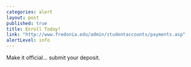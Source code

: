 ```yaml
---
categories: alert
layout: post
published: true
title: Enroll Today!
link: "http://www.fredonia.edu/admin/studentaccounts/payments.asp"
alertLevel: info
---
```

Make it official... submit your deposit.